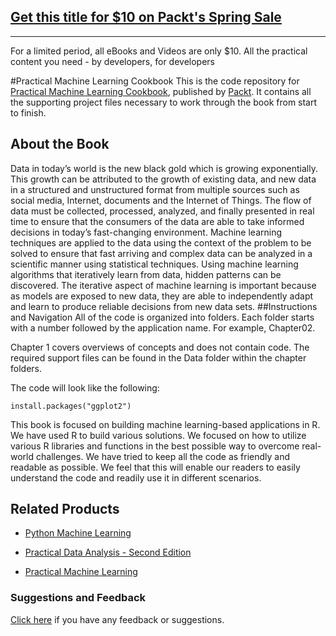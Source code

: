 ## [Get this title for $10 on Packt's Spring Sale](https://www.packt.com/B04714?utm_source=github&utm_medium=packt-github-repo&utm_campaign=spring_10_dollar_2022)
-----
For a limited period, all eBooks and Videos are only $10. All the practical content you need \- by developers, for developers

#Practical Machine Learning Cookbook
This is the code repository for [Practical Machine Learning Cookbook](https://www.packtpub.com/big-data-and-business-intelligence/practical-machine-learning-cookbook?utm_source=github&utm_medium=repository&utm_campaign=9781785280511), published by [Packt](https://www.packtpub.com/?utm_source=github). It contains all the supporting project files necessary to work through the book from start to finish.
## About the Book
Data in today’s world is the new black gold which is growing exponentially. This growth can be attributed to the growth of existing data, and new data in a structured and unstructured format from multiple sources such as social media, Internet, documents and the Internet of Things. The flow of data must be collected, processed, analyzed, and finally presented in real time to ensure that the consumers of the data are able to take informed decisions in today’s fast-changing environment. Machine learning techniques are applied to the data using the context of the problem to be solved to ensure that fast arriving and complex data can be analyzed in a scientific manner using statistical techniques. Using machine learning algorithms that iteratively learn from data, hidden patterns can be discovered. The iterative aspect of machine learning is important because as models are exposed to new data, they are able to independently adapt and learn to produce reliable decisions from new data sets.
##Instructions and Navigation
All of the code is organized into folders. Each folder starts with a number followed by the application name. For example, Chapter02.

Chapter 1 covers overviews of concepts and does not contain code.
The required support files can be found in the Data folder within the chapter folders.

The code will look like the following:
```
install.packages("ggplot2")
```

This book is focused on building machine learning-based applications in R. We have used R to build various solutions. We focused on how to utilize various R libraries and functions in the best possible way to overcome real-world challenges. We have tried to keep all the code as friendly and readable as possible. We feel that this will enable our readers to easily understand the code and readily use it in different scenarios.

## Related Products
* [Python Machine Learning](https://www.packtpub.com/big-data-and-business-intelligence/python-machine-learning?utm_source=github&utm_medium=repository&utm_campaign=9781783555130)

* [Practical Data Analysis - Second Edition](https://www.packtpub.com/big-data-and-business-intelligence/practical-data-analysis-second-edition?utm_source=github&utm_medium=repository&utm_campaign=9781785289712)

* [Practical Machine Learning](https://www.packtpub.com/big-data-and-business-intelligence/practical-machine-learning?utm_source=github&utm_medium=repository&utm_campaign=9781784399689)

### Suggestions and Feedback
[Click here](https://docs.google.com/forms/d/e/1FAIpQLSe5qwunkGf6PUvzPirPDtuy1Du5Rlzew23UBp2S-P3wB-GcwQ/viewform) if you have any feedback or suggestions.
